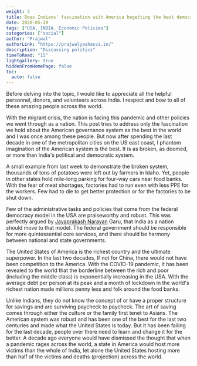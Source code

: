 ```yaml
---
weight: 3
title: Does Indians' fascination with America begetting the best democratic governance and developed system in the world holds any truth?
date: 2020-05-20
tags: ["USA, INDIA, Economic Policies"]
categories: ["social"]
author: "Prajwal"
authorLink: "https://prajwalyashasvi.in/"
description: "Discussing politics"
timeToRead: "15"
lightgallery: true
hiddenFromHomePage: false
toc:
  auto: false
---
```


Before delving into the topic, I would like to appreciate all the helpful personnel, donors, and volunteers across India. I respect and bow to all of these amazing people across the world.

With the migrant crisis, the nation is facing this pandemic and other policies we went through as a nation. This post tries to address only the fascination we hold about the American governance system as the best in the world and I was once among these people. But now after spending the last decade in one of the metropolitan cities on the US east coast, I phantom imagination of the American system is the best. It is as broken, as doomed, or more than India's political and democratic system.

A small example from last week to demonstrate the broken system, thousands of tons of potatoes were left out by farmers in Idaho. Yet, people in other states hold mile-long parking for four-way cars near food banks. With the fear of meat shortages, factories had to run even with less PPE for the workers. Few had to die to get better protection or for the factories to be shut down.

Few of the administrative tasks and policies that come from the federal democracy model in the USA are praiseworthy and robust. This was perfectly argued by [Jayaprakash Narayan](https://www.facebook.com/JPLOKSATTA/) Garu, that India as a nation should move to that model. The federal government should be responsible for more quintessential core services, and there should be harmony between national and state governments.

The United States of America is the richest country and the ultimate superpower. In the last two decades, If not for China, there would not have been competition to the America. With the COVID-19 pandemic, it has been revealed to the world that the borderline between the rich and poor (including the middle class) is exponentially increasing in the USA. With the average debt per person at its peak and a month of lockdown in the world's richest nation made millions penny less and folk around the food banks.

Unlike Indians, they do not know the concept of or have a proper structure for savings and are surviving paycheck to paycheck. The art of saving comes through either the culture or the family first tenet to Asians. The American system was robust and has been one of the best for the last two centuries and made what the United States is today. But it has been failing for the last decade, people over there need to learn and change it for the better. A decade ago everyone would have dismissed the thought that when a pandemic rages across the world, a state in America would host more victims than the whole of India, let alone the United States hosting more than half of the victims and deaths (projection) across the world.
